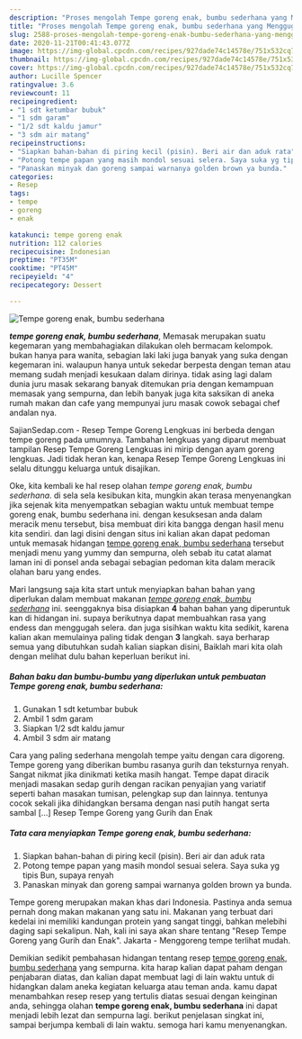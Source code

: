 ```yaml
---
description: "Proses mengolah Tempe goreng enak, bumbu sederhana yang Menggugah Selera"
title: "Proses mengolah Tempe goreng enak, bumbu sederhana yang Menggugah Selera"
slug: 2588-proses-mengolah-tempe-goreng-enak-bumbu-sederhana-yang-menggugah-selera
date: 2020-11-21T00:41:43.077Z
image: https://img-global.cpcdn.com/recipes/927dade74c14578e/751x532cq70/tempe-goreng-enak-bumbu-sederhana-foto-resep-utama.jpg
thumbnail: https://img-global.cpcdn.com/recipes/927dade74c14578e/751x532cq70/tempe-goreng-enak-bumbu-sederhana-foto-resep-utama.jpg
cover: https://img-global.cpcdn.com/recipes/927dade74c14578e/751x532cq70/tempe-goreng-enak-bumbu-sederhana-foto-resep-utama.jpg
author: Lucille Spencer
ratingvalue: 3.6
reviewcount: 11
recipeingredient:
- "1 sdt ketumbar bubuk"
- "1 sdm garam"
- "1/2 sdt kaldu jamur"
- "3 sdm air matang"
recipeinstructions:
- "Siapkan bahan-bahan di piring kecil (pisin). Beri air dan aduk rata"
- "Potong tempe papan yang masih mondol sesuai selera. Saya suka yg tipis Bun, supaya renyah"
- "Panaskan minyak dan goreng sampai warnanya golden brown ya bunda."
categories:
- Resep
tags:
- tempe
- goreng
- enak

katakunci: tempe goreng enak 
nutrition: 112 calories
recipecuisine: Indonesian
preptime: "PT35M"
cooktime: "PT45M"
recipeyield: "4"
recipecategory: Dessert

---
```



![Tempe goreng enak, bumbu sederhana](https://img-global.cpcdn.com/recipes/927dade74c14578e/751x532cq70/tempe-goreng-enak-bumbu-sederhana-foto-resep-utama.jpg)

<b><i>tempe goreng enak, bumbu sederhana</i></b>, Memasak merupakan suatu kegemaran yang membahagiakan dilakukan oleh bermacam kelompok. bukan hanya para wanita, sebagian laki laki juga banyak yang suka dengan kegemaran ini. walaupun hanya untuk sekedar berpesta dengan teman atau memang sudah menjadi kesukaan dalam dirinya. tidak asing lagi dalam dunia juru masak sekarang banyak ditemukan pria dengan kemampuan memasak yang sempurna, dan lebih banyak juga kita saksikan di aneka rumah makan dan cafe yang mempunyai juru masak cowok sebagai chef andalan nya.

SajianSedap.com - Resep Tempe Goreng Lengkuas ini berbeda dengan tempe goreng pada umumnya. Tambahan lengkuas yang diparut membuat tampilan Resep Tempe Goreng Lengkuas ini mirip dengan ayam goreng lengkuas. Jadi tidak heran kan, kenapa Resep Tempe Goreng Lengkuas ini selalu ditunggu keluarga untuk disajikan.

Oke, kita kembali ke hal resep olahan <i>tempe goreng enak, bumbu sederhana</i>. di sela sela kesibukan kita, mungkin akan terasa menyenangkan jika sejenak kita menyempatkan sebagian waktu untuk membuat tempe goreng enak, bumbu sederhana ini. dengan kesuksesan anda dalam meracik menu tersebut, bisa membuat diri kita bangga dengan hasil menu kita sendiri. dan lagi disini dengan situs ini kalian akan dapat pedoman untuk memasak hidangan <u>tempe goreng enak, bumbu sederhana</u> tersebut menjadi menu yang yummy dan sempurna, oleh sebab itu catat alamat laman ini di ponsel anda sebagai sebagian pedoman kita dalam meracik olahan baru yang endes.


Mari langsung saja kita start untuk menyiapkan bahan bahan yang diperlukan dalam membuat makanan <u><i>tempe goreng enak, bumbu sederhana</i></u> ini. seenggaknya bisa disiapkan <b>4</b> bahan bahan yang diperuntuk kan di hidangan ini. supaya berikutnya dapat membuahkan rasa yang endess dan menggugah selera. dan juga sisihkan waktu kita sedikit, karena kalian akan memulainya paling tidak dengan <b>3</b> langkah. saya berharap semua yang dibutuhkan sudah kalian siapkan disini, Baiklah mari kita olah dengan melihat dulu bahan keperluan berikut ini.

<!--inarticleads1-->

##### Bahan baku dan bumbu-bumbu yang diperlukan untuk pembuatan Tempe goreng enak, bumbu sederhana:

1. Gunakan 1 sdt ketumbar bubuk
1. Ambil 1 sdm garam
1. Siapkan 1/2 sdt kaldu jamur
1. Ambil 3 sdm air matang


Cara yang paling sederhana mengolah tempe yaitu dengan cara digoreng. Tempe goreng yang diberikan bumbu rasanya gurih dan teksturnya renyah. Sangat nikmat jika dinikmati ketika masih hangat. Tempe dapat diracik menjadi masakan sedap gurih dengan racikan penyajian yang variatif seperti bahan masakan tumisan, pelengkap sup dan lainnya. tentunya cocok sekali jika dihidangkan bersama dengan nasi putih hangat serta sambal […] Resep Tempe Goreng yang Gurih dan Enak 

<!--inarticleads2-->

##### Tata cara menyiapkan Tempe goreng enak, bumbu sederhana:

1. Siapkan bahan-bahan di piring kecil (pisin). Beri air dan aduk rata
1. Potong tempe papan yang masih mondol sesuai selera. Saya suka yg tipis Bun, supaya renyah
1. Panaskan minyak dan goreng sampai warnanya golden brown ya bunda.


Tempe goreng merupakan makan khas dari Indonesia. Pastinya anda semua pernah dong makan makanan yang satu ini. Makanan yang terbuat dari kedelai ini memiliki kandungan protein yang sangat tinggi, bahkan melebihi daging sapi sekalipun. Nah, kali ini saya akan share tentang &#34;Resep Tempe Goreng yang Gurih dan Enak&#34;. Jakarta - Menggoreng tempe terlihat mudah. 

Demikian sedikit pembahasan hidangan tentang resep <u>tempe goreng enak, bumbu sederhana</u> yang sempurna. kita harap kalian dapat paham dengan penjabaran diatas, dan kalian dapat membuat lagi di lain waktu untuk di hidangkan dalam aneka kegiatan keluarga atau teman anda. kamu dapat menambahkan resep resep yang tertulis diatas sesuai dengan keinginan anda, sehingga olahan <b>tempe goreng enak, bumbu sederhana</b> ini dapat menjadi lebih lezat dan sempurna lagi. berikut penjelasan singkat ini, sampai berjumpa kembali di lain waktu. semoga hari kamu menyenangkan.
